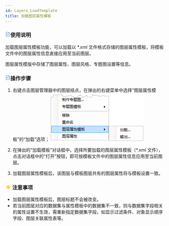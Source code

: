 ```yaml
---
id: Layers_LoadTemplate
title: 加载图层属性模板
---
```

### ![](../../img/read.gif)使用说明

加载图层属性模板功能，可以加载以 *.xml 文件格式存储的图层属性模板，将模板文件中的图层属性信息直接应用至当前图层。

图层属性模版中存储了图层属性、图层风格、专题图设置等信息。

### ![](../../img/read.gif)操作步骤

1. 右键点击图层管理器中的图层结点，在弹出的右键菜单中选择“图层属性模板”的“加载”选项；
![](img/LayerTemplate.png)  
 
2. 在弹出的“加载模板”对话框中，选择所要加载的图层属性模板（*.xml 文件），点击对话框中的“打开”按钮，即可按模板文件中的图层属性信息应用至当前图层。
3. 加载图层属性模板后，该图层与模板图层共有的图层属性将与模板设置一致。

### ![](../../img/note.png)注意事项

* 加载图层属性模板后，图层标题不会被改变。
* 若当前图层对应的数据集与属性模板中的数据集不一致，则与数据集字段相关的属性设置不生效，需重新指定数据集字段，如显示过滤条件、对象显示顺序字段、图层关联属性表等。

